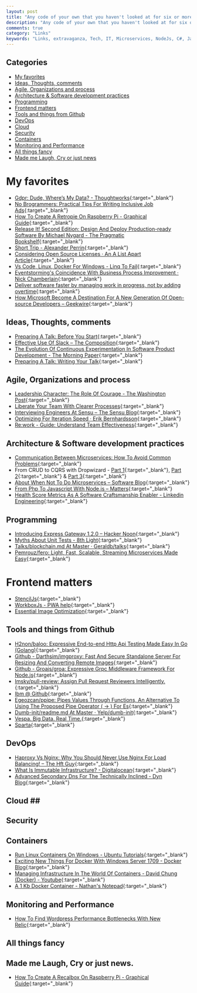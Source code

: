 ```yaml
---
layout: post
title: "Any code of your own that you haven't looked at for six or more months might as well have been written by someone else."
description: "Any code of your own that you haven't looked at for six or more months might as well have been written by someone else."
comments: true
category: "Links"
keywords: "Links, extravaganza, Tech, IT, Microservices, NodeJs, C#, Javascript, Solution architecture"
---
```


## Categories ##
* [My favorites](#favorites)
* [Ideas, Thoughts, comments](#ideas)
* [Agile, Organizations and process](#agile)
* [Architecture & Software development practices](#development)
* [Programming](#net)
* [Frontend matters](#web)
* [Tools and things from Github](#tools)
* [DevOps](#devops)
* [Cloud](#cloud)
* [Security](#security)
* [Containers](#containers)
* [Monitoring and Performance](#monitoring)
* [All things fancy](#buzz)
* [Made me Laugh, Cry or just news](#news)

# My favorites<a name="favorites"></a> #
* [Gdpr: Dude, Where’s My Data? - Thoughtworks](https://www.thoughtworks.com/insights/blog/gdpr-dude-where-s-my-data){:target="_blank"}
* [No Brogrammers: Practical Tips For Writing Inclusive Job Ads](https://blog.hostedgraphite.com/2016/04/26/no-brogrammers-practical-tips-for-writing-inclusive-job-ads/){:target="_blank"}
* [How To Create A Retropie On Raspberry Pi - Graphical Guide](https://davidwalsh.name/retropie-graphical-guide){:target="_blank"}
* [Release It! Second Edition: Design And Deploy Production-ready Software By Michael Nygard - The Pragmatic Bookshelf](https://pragprog.com/book/mnee2/release-it-second-edition){:target="_blank"}
* [Short Trip - Alexander Perrin](http://alexanderperrin.com.au/paper/shorttrip/){:target="_blank"}
* [Considering Open Source Licenses · An A List Apart Article](https://alistapart.com/article/considering-open-source-licenses){:target="_blank"}
* [Vs Code, Linux, Docker For Windows - Linq To Fail](https://www.aaron-powell.com/posts/2017-09-21-vscode-linux-docker-windows/){:target="_blank"}
* [Eventstorming's Coincidence With Business Process Improvement · Nick Chamberlain](https://buildplease.com/pages/lean/){:target="_blank"}
* [Deliver software faster by managing work in progress, not by adding overtime](https://developers.soundcloud.com/blog/deliver-software-faster-by-managing-work-in-progress-not-by-adding-overtime){:target="_blank"}
* [How Microsoft Become A Destination For A New Generation Of Open-source Developers – Geekwire](https://www.geekwire.com/2017/microsoft-become-destination-new-generation-open-source-developers/){:target="_blank"}


## Ideas, Thoughts, comments <a name="ideas"></a> ##
* [Preparing A Talk: Before You Start](http://blog.juliaferraioli.com/2017/09/preparing-talk-before-you-start.html){:target="_blank"}
* [Effective Use Of Slack – The Composition](https://the-composition.com/effective-use-of-slack-2189896aba67){:target="_blank"}
* [The Evolution Of Continuous Experimentation In Software Product Development - The Morning Paper](https://blog.acolyer.org/2017/09/29/the-evolution-of-continuous-experimentation-in-software-product-development/){:target="_blank"}
* [Preparing A Talk: Writing Your Talk](http://blog.juliaferraioli.com/2017/10/preparing-talk-writing-your-talk.html){:target="_blank"}

## Agile, Organizations and process<a name="agile"></a> ##
* [Leadership Character: The Role Of Courage - The Washington Post](https://www.washingtonpost.com/blogs/guest-insights/post/leadership-character-the-role-of-courage/2011/04/04/AGvfAohH_blog.html?__s=wakwmyepmhismx8ehtnp&tid=a_inl){:target="_blank"}
* [Liberate Your Team With Clearer Processes](https://www.strategy-business.com/blog/Liberate-Your-Team-with-Clearer-Processes?__s=wakwmyepmhismx8ehtnp){:target="_blank"}
* [Interviewing Engineers At Sensu – The Sensu Blog](https://blog.sensuapp.org/interviewing-engineers-at-sensu-e4fc35cd601f){:target="_blank"}
* [Optimizing For Iteration Speed · Erik Bernhardsson](https://erikbern.com/2017/07/06/optimizing-for-iteration-speed.html){:target="_blank"}
* [Re:work - Guide: Understand Team Effectiveness](https://rework.withgoogle.com/guides/understanding-team-effectiveness/steps/introduction/){:target="_blank"}


## Architecture & Software development practices <a name="development"></a> ##
* [Communication Between Microservices: How To Avoid Common Problems](https://stackify.com/communication-microservices-avoid-common-problems/){:target="_blank"}
* From CRUD to CQRS with Dropwizard - [Part 1](http://dresscode.renttherunway.com/blog/cqrs1){:target="_blank"}, [Part 2](http://dresscode.renttherunway.com/blog/cqrs2){:target="_blank"} & [Part 3](http://dresscode.renttherunway.com/blog/cqrs3){:target="_blank"}
* [About When Not To Do Microservices – Software Blog](http://blog.christianposta.com/microservices/when-not-to-do-microservices/){:target="_blank"}
* [From Php To Javascript With Node.js – Matters](https://blog.matters.tech/migrating-from-php-to-javascript-with-node-js-155534498b58){:target="_blank"}
* [Health Score Metrics As A Software Craftsmanship Enabler - Linkedin Engineering](https://engineering.linkedin.com/blog/2017/10/health-score-metrics-as-a-software-craftsmanship-enabler?__s=6izvcszagfpuqzzmdi2h){:target="_blank"}

## Programming <a name="net"></a> ##
* [Introducing Express Gateway 1.2.0 – Hacker Noon](https://hackernoon.com/introducing-express-gateway-1-2-0-19a1fc29587b){:target="_blank"}
* [Myths About Unit Tests - 8th Light](https://8thlight.com/blog/fabien-townsend/2017/09/19/myths-about-unit-tests.html){:target="_blank"}
* [Talks/blockchain.md At Master · Geraldb/talks](https://github.com/geraldb/talks/blob/master/blockchain.md){:target="_blank"}
* [Pemrouz/fero: Light, Fast, Scalable, Streaming Microservices Made Easy](https://github.com/pemrouz/fero){:target="_blank"}

# Frontend matters <a name="web"></a> ##
* [StencilJs](https://stenciljs.com/){:target="_blank"}
* [WorkboxJs - PWA help](https://workboxjs.org/){:target="_blank"}
* [Essential Image Optimization](https://images.guide/){:target="_blank"}

## Tools and things from Github <a name="tools"></a> ##
* [H2non/baloo: Expressive End-to-end Http Api Testing Made Easy In Go (Golang)](https://github.com/h2non/baloo){:target="_blank"}
* [Github - Darthsim/imgproxy: Fast And Secure Standalone Server For Resizing And Converting Remote Images](https://github.com/DarthSim/imgproxy){:target="_blank"}
* [Github - Groajs/groa: Expressive Grpc Middleware Framework For Node.js](https://github.com/GroaJS/groa){:target="_blank"}
* [Imsky/pull-review: Assign Pull Request Reviewers Intelligently.](https://github.com/imsky/pull-review){:target="_blank"}
* [Ibm @ Github](https://ibm.github.io/){:target="_blank"}
* [Egeozcan/ppipe: Pipes Values Through Functions, An Alternative To Using The Proposed Pipe Operator ( -> ) For Es](https://github.com/egeozcan/ppipe){:target="_blank"}
* [Dumb-init/readme.md At Master · Yelp/dumb-init](https://github.com/Yelp/dumb-init/blob/master/README.md){:target="_blank"}
* [Vespa. Big Data. Real Time.](http://vespa.ai/#features){:target="_blank"}
* [Sparta](http://gosparta.io/){:target="_blank"}


## DevOps<a name="devops"></a> ##
* [Haproxy Vs Nginx: Why You Should Never Use Nginx For Load Balancing! – The Hft Guy](https://thehftguy.com/2016/10/03/haproxy-vs-nginx-why-you-should-never-use-nginx-for-load-balancing/){:target="_blank"}
* [What Is Immutable Infrastructure? - Digitalocean](https://www.digitalocean.com/community/tutorials/what-is-immutable-infrastructure){:target="_blank"}
* [Advanced Secondary Dns For The Technically Inclined - Dyn Blog](https://dyn.com/blog/advanced-secondary-dns-for-the-technically-inclined/){:target="_blank"}

## Cloud <a name="cloud"></a>##

## Security<a name="security"></a> ##

## Containers <a name="containers"></a> ##
* [Run Linux Containers On Windows - Ubuntu Tutorials](https://tutorials.ubuntu.com/tutorial/tutorial-windows-ubuntu-hyperv-containers#0){:target="_blank"}
* [Exciting New Things For Docker With Windows Server 1709 - Docker Blog](https://blog.docker.com/2017/09/docker-windows-server-1709/){:target="_blank"}
* [Managing Infrastructure In The World Of Containers - David Chung (Docker) - Youtube](https://www.youtube.com/watch?v=lISIuYz1cHY&list=PLcHZXHMeDzxUFXG2SucvyDBB5GzrSrMup&index=2){:target="_blank"}
* [A 1 Kb Docker Container - Nathan's Notepad](https://blog.quickmediasolutions.com/2017/09/28/a-1-kb-docker-container.html){:target="_blank"}

## Monitoring and Performance <a name="monitoring"></a> ##
* [How To Find Wordpress Performance Bottlenecks With New Relic](https://kinsta.com/blog/wordpress-performance-new-relic/){:target="_blank"}
## All things fancy <a name="buzz"></a> ##

## Made me Laugh, Cry or just news. <a name="news"></a> ##
* [How To Create A Recalbox On Raspberry Pi - Graphical Guide](https://davidwalsh.name/recalbox-guide){:target="_blank"}

<!-- 52:54:00:20:c5:0d -->